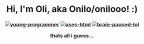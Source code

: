 <h1 align="center">Hi, I'm Oli, aka Onilo/onilooo! :)</h1>
<h3 align="center">
  
[![young-programmer](https://user-images.githubusercontent.com/115164058/196003705-cc472fae-f2c8-4651-b93e-9109f8ddeafa.svg)](https://onilooo.github.io/readme/badge/)
[![uses-html](https://user-images.githubusercontent.com/115164058/196003947-749c7fc3-d019-4252-b5c9-941585c3311a.svg)](https://onilooo.github.io/readme/badge/)
[![brain-paused-lol](https://user-images.githubusercontent.com/115164058/196031918-5906f4d8-459e-4e0d-9668-02dbac6add04.svg)](https://onilooo.github.io/readme/badge/)

thats all i guess...
